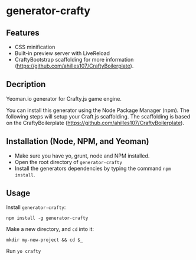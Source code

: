 generator-crafty
================



## Features

* CSS minification
* Built-in preview server with LiveReload
* CraftyBootstrap scaffolding for more information (https://github.com/ahilles107/CraftyBoilerplate).

## Decription

Yeoman.io generator for Crafty.js game engine.

You can install this generator using the Node Package Manager (npm).  The following steps will setup your Craft.js scaffolding.  The scaffolding is based on the CraftyBoilerplate (https://github.com/ahilles107/CraftyBoilerplate).

## Installation (Node, NPM, and Yeoman)

- Make sure you have yo, grunt, node and NPM installed.
- Open the root directory of `generator-crafty`
- Install the generators dependencies by typing the command `npm install`.

## Usage

Install `generator-crafty`:
```
npm install -g generator-crafty
```

Make a new directory, and `cd` into it:
```
mkdir my-new-project && cd $_
```

Run `yo crafty`
```
